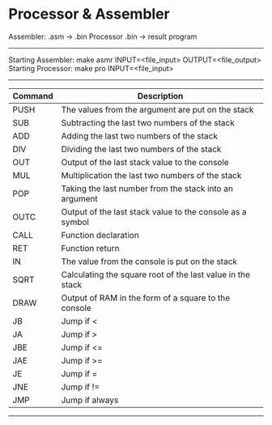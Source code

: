# Processor & Assembler
Assembler: .asm -> .bin Processor .bin -> result program
***
Starting Assembler: make asmr INPUT=<file_input> OUTPUT=<file_output> 
Starting Processor: make pro  INPUT=<file_input>
***
|Command|Description|
|---|---|
|PUSH| The values from the argument are put on the stack|
|SUB| Subtracting the last two numbers of the stack|
|ADD| Adding the last two numbers of the stack|
|DIV| Dividing the last two numbers of the stack|
|OUT| Output of the last stack value to the console|
|MUL| Multiplication the last two numbers of the stack|
|POP| Taking the last number from the stack into an argument|
|OUTC| Output of the last stack value to the console as a symbol|
|CALL| Function declaration|
|RET| Function return|
|IN| The value from the console is put on the stack|
|SQRT| Calculating the square root of the last value in the stack|
|DRAW| Output of RAM in the form of a square to the console|
|JB| Jump if <|
|JA| Jump if >|
|JBE| Jump if <=|
|JAE| Jump if >=|
|JE| Jump if =|
|JNE| Jump if !=|
|JMP| Jump if always|
*** 




